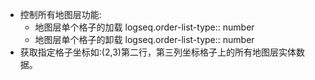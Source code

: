 - 控制所有地图层功能:
	- 地图层单个格子的加载
	  logseq.order-list-type:: number
	- 地图层单个格子的卸载
	  logseq.order-list-type:: number
- 获取指定格子坐标如:(2,3)第二行，第三列坐标格子上的所有地图层实体数据。